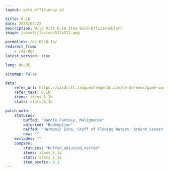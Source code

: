 ```yaml
---
layout: gold_efficiency_v2

title: 6.1b
date: 2025/05/22
description: Wild Rift 6.1b Item Gold-Effizienzblatt
image: /assets/favicon512x512.png

permalink: /de-DE/6.1b/
redirect_from: 
    - /de-DE/
latest_version: true

lang: de-DE

sitemap: false

data:
    refer_url: https://wildrift.leagueoflegends.com/de-de/news/game-updates/wild-rift-patch-notes-6-1b/
    refer_text: 6.1b
    items: items_6_1b
    stats: stats_6_1b

patch_note:
    statuses:
        buffed: "Bandle Fantasy, Malignance"
        adjusted: "Redemption"
        nerfed: "Harmonic Echo, Staff of Flowing Waters, Ardent Censer"
        new: ""
    excludes: ""
    compare:
        statuses: "buffed,adjusted,nerfed"
        items: items_6_1a
        stats: stats_6_1a
        item_prefix: 6.1
---
```


